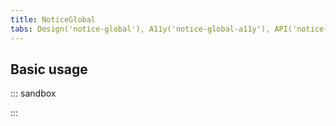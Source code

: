 ```yaml
---
title: NoticeGlobal
tabs: Design('notice-global'), A11y('notice-global-a11y'), API('notice-global-api'), Example('notice-global-code'), Changelog('notice-global-changelog')
---
```


## Basic usage

::: sandbox

<script lang="tsx">
import React, { useState } from 'react';
import Portal from '@semcore/ui/portal';
import NoticeGlobal from '@semcore/ui/notice-global';
import { Text } from '@semcore/ui/typography';
import { Flex } from '@semcore/ui/flex-box';
import Button from '@semcore/ui/button';

const Demo = () => {
  const [visible, setVisible] = useState(false);

  return (
    <>
      <Button onClick={() => setVisible(!visible)}>
        {visible ? 'Close' : 'Open'} NoticeGlobal
      </Button>
      <Portal>
        <NoticeGlobal
          hidden={!visible}
          theme='info'
          position='fixed'
          top='0px'
          w='100%'
          style={{ zIndex: 9999 }}
        >
          <NoticeGlobal.Content tag={Flex} justifyContent='center'>
            <Text size={300} tag='span' color='white'>
              Hey! It's an example of the global notice!
            </Text>
          </NoticeGlobal.Content>
          <NoticeGlobal.CloseIcon
            interactive={false}
            color='white'
            onClick={() => setVisible(false)}
          />
        </NoticeGlobal>
      </Portal>
    </>
  );
};
</script>

:::
